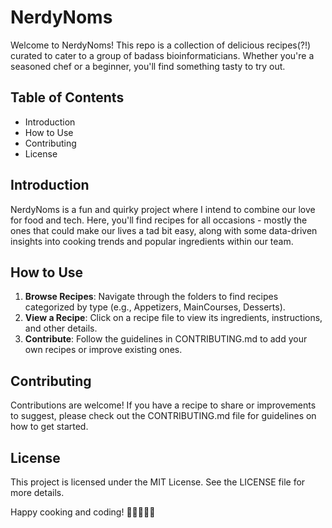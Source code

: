# NerdyNoms

Welcome to NerdyNoms! This repo is a collection of delicious recipes(?!) curated to cater to a group of badass bioinformaticians. Whether you're a seasoned chef or a beginner, you'll find something tasty to try out.

## Table of Contents
- Introduction
- How to Use
- Contributing
- License

## Introduction
NerdyNoms is a fun and quirky project where I intend to combine our love for food and tech. Here, you'll find recipes for all occasions - mostly the ones that could make our lives a tad bit easy, along with some data-driven insights into cooking trends and popular ingredients within our team.

## How to Use
1. **Browse Recipes**: Navigate through the folders to find recipes categorized by type (e.g., Appetizers, MainCourses, Desserts).
2. **View a Recipe**: Click on a recipe file to view its ingredients, instructions, and other details.
3. **Contribute**: Follow the guidelines in CONTRIBUTING.md to add your own recipes or improve existing ones.

## Contributing
Contributions are welcome! If you have a recipe to share or improvements to suggest, please check out the CONTRIBUTING.md file for guidelines on how to get started.

## License
This project is licensed under the MIT License. See the LICENSE file for more details.

Happy cooking and coding! 🍲👩‍💻👨‍💻
